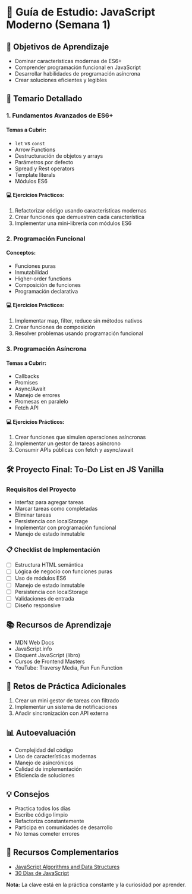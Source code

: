 # 🚀 Guía de Estudio: JavaScript Moderno (Semana 1)

## 📘 Objetivos de Aprendizaje
- Dominar características modernas de ES6+
- Comprender programación funcional en JavaScript
- Desarrollar habilidades de programación asíncrona
- Crear soluciones eficientes y legibles

## 🎯 Temario Detallado

### 1. Fundamentos Avanzados de ES6+
#### Temas a Cubrir:
- `let` vs `const`
- Arrow Functions
- Destructuración de objetos y arrays
- Parámetros por defecto
- Spread y Rest operators
- Template literals
- Módulos ES6

#### 💻 Ejercicios Prácticos:
1. Refactorizar código usando características modernas
2. Crear funciones que demuestren cada característica
3. Implementar una mini-librería con módulos ES6

### 2. Programación Funcional
#### Conceptos:
- Funciones puras
- Inmutabilidad
- Higher-order functions
- Composición de funciones
- Programación declarativa

#### 💻 Ejercicios Prácticos:
1. Implementar map, filter, reduce sin métodos nativos
2. Crear funciones de composición
3. Resolver problemas usando programación funcional

### 3. Programación Asíncrona
#### Temas a Cubrir:
- Callbacks
- Promises
- Async/Await
- Manejo de errores
- Promesas en paralelo
- Fetch API

#### 💻 Ejercicios Prácticos:
1. Crear funciones que simulen operaciones asíncronas
2. Implementar un gestor de tareas asíncrono
3. Consumir APIs públicas con fetch y async/await

## 🛠 Proyecto Final: To-Do List en JS Vanilla

### Requisitos del Proyecto
- Interfaz para agregar tareas
- Marcar tareas como completadas
- Eliminar tareas
- Persistencia con localStorage
- Implementar con programación funcional
- Manejo de estado inmutable

### 📋 Checklist de Implementación
- [ ] Estructura HTML semántica
- [ ] Lógica de negocio con funciones puras
- [ ] Uso de módulos ES6
- [ ] Manejo de estado inmutable
- [ ] Persistencia con localStorage
- [ ] Validaciones de entrada
- [ ] Diseño responsive

## 📚 Recursos de Aprendizaje
- MDN Web Docs
- JavaScript.info
- Eloquent JavaScript (libro)
- Cursos de Frontend Masters
- YouTube: Traversy Media, Fun Fun Function

## 🧠 Retos de Práctica Adicionales
1. Crear un mini gestor de tareas con filtrado
2. Implementar un sistema de notificaciones
3. Añadir sincronización con API externa

## 📊 Autoevaluación
- Complejidad del código
- Uso de características modernas
- Manejo de asincrónicos
- Calidad de implementación
- Eficiencia de soluciones

## 💡 Consejos
- Practica todos los días
- Escribe código limpio
- Refactoriza constantemente
- Participa en comunidades de desarrollo
- No temas cometer errores

## 🔗 Recursos Complementarios
- [JavaScript Algorithms and Data Structures](https://github.com/trekhleb/javascript-algorithms)
- [30 Días de JavaScript](https://github.com/Asabeneh/30-Days-Of-JavaScript)

**Nota:** La clave está en la práctica constante y la curiosidad por aprender.
